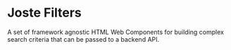 # Joste Filters

A set of framework agnostic HTML Web Components for building complex search criteria that can be passed to a backend API.
